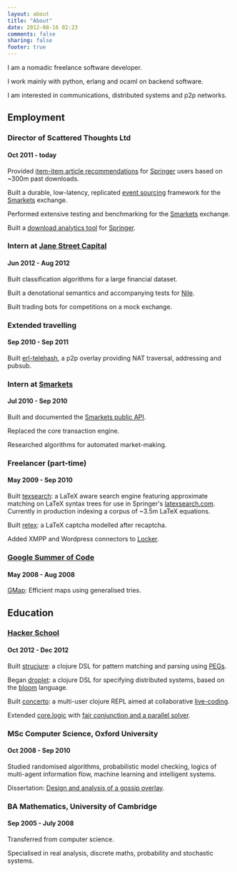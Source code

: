 ```yaml
---
layout: about
title: "About"
date: 2012-08-16 02:23
comments: false
sharing: false
footer: true
---
```


I am a nomadic freelance software developer.

I work mainly with python, erlang and ocaml on backend software.

I am interested in communications, distributed systems and p2p networks.

## Employment

### Director of Scattered Thoughts Ltd
#### Oct 2011 - today

Provided [item-item article recommendations](https://github.com/jamii/springer-recommendations) for [Springer](http://springer.com) users based on ~300m past downloads.

Built a durable, low-latency, replicated [event sourcing](http://martinfowler.com/eaaDev/EventSourcing.html) framework for the [Smarkets](http://smarkets.com) exchange.

Performed extensive testing and benchmarking for the [Smarkets](http://smarkets.com) exchange.

Built a [download analytics tool](https://github.com/jamii/springer-analytics) for [Springer](http://springer.com).

### Intern at [Jane Street Capital](http://www.janestreet.com/)
#### Jun 2012 - Aug 2012

Built classification algorithms for a large financial dataset.

Built a denotational semantics and accompanying tests for [Nile](http://osdir.com/ml/general/2012-07/msg36469.html).

Built trading bots for competitions on a mock exchange.

### Extended travelling
#### Sep 2010 - Sep 2011

Built [erl-telehash](https://github.com/jamii/erl-telehash), a p2p overlay providing NAT traversal, addressing and pubsub.

### Intern at [Smarkets](https://smarkets.com/)
#### Jul 2010 - Sep 2010

Built and documented the [Smarkets public API](https://smarkets.com/api).

Replaced the core transaction engine.

Researched algorithms for automated market-making.

### Freelancer (part-time)
#### May 2009 - Sep 2010

Built [texsearch](https://github.com/jamii/texsearch): a LaTeX aware search engine featuring approximate matching on LaTeX syntax trees for use in Springer's [latexsearch.com](http://latexsearch.com). Currently in production indexing a corpus of ~3.5m LaTeX equations.

Built [retex](https://github.com/jamii/retex): a LaTeX captcha modelled after recaptcha.

Added XMPP and Wordpress connectors to [Locker](http://lockerproject.org/).

### [Google Summer of Code](http://code.google.com/soc/)
#### May 2008 - Aug 2008

[GMap](http://hackage.haskell.org/package/gmap): Efficient maps using generalised tries.

## Education

### [Hacker School](https://www.hackerschool.com/)
#### Oct 2012 - Dec 2012

Built [strucjure](https://github.com/jamii/strucjure): a clojure DSL for pattern matching and parsing using [PEGs](http://en.wikipedia.org/wiki/Parsing_expression_grammar).

Began [droplet](https://github.com/jamii/droplet): a clojure DSL for specifying distributed systems, based on the [bloom](http://www.bloom-lang.net/) language.

Built [concerto](https://github.com/jamii/concerto): a multi-user clojure REPL aimed at collaborative [live-coding](http://en.wikipedia.org/wiki/Live_coding).

Extended [core.logic](https://github.com/clojure/core.logic) with [fair conjunction and a parallel solver](https://github.com/clojure/core.logic/pull/13).

### MSc Computer Science, Oxford University
#### Oct 2008 - Sep 2010

Studied randomised algorithms, probabilistic model checking, logics of multi-agent information flow, machine learning and intelligent systems.

Dissertation: [Design and analysis of a gossip overlay](http://github.com/jamii/dissertation).

### BA Mathematics, University of Cambridge
#### Sep 2005 - July 2008

Transferred from computer science.

Specialised in real analysis, discrete maths, probability and stochastic systems.
